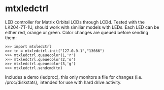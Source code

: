 # mtxledctrl
LED controller for Matrix Orbital LCDs through LCDd. Tested with the LK204-7T-1U, should work with similiar models with LEDs.
Each LED can be either red, orange or green. Color changes are queued before sending them:
```
>>> import mtxledctrl
>>> tn = mtxledctrl.init("127.0.0.1","13666")
>>> mtxledctrl.queuecolor(1,'r')
>>> mtxledctrl.queuecolor(2,'o')
>>> mtxledctrl.queuecolor(3,'g')
>>> mtxledctrl.sendcmd(tn)
```
Includes a demo (ledproc), this only monitors a file for changes (i.e. /proc/diskstats), intended for use with hard drive activity.
